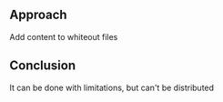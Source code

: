 ## Approach

Add content to whiteout files

## Conclusion

It can be done with limitations, but can't be distributed
